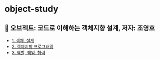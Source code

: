 # object-study


📕 오브젝트: 코드로 이해하는 객체지향 설계, 저자: 조영호
---

- [1. 객체, 설계](https://github.com/goldcrestwilma/object-study/tree/main/1.%20%EA%B0%9D%EC%B2%B4%2C%20%EC%84%A4%EA%B3%84)
- [2. 객체지향 프로그래밍](https://github.com/goldcrestwilma/object-study/tree/main/2.%20%EA%B0%9D%EC%B2%B4%EC%A7%80%ED%96%A5%20%ED%94%84%EB%A1%9C%EA%B7%B8%EB%9E%98%EB%B0%8D)
- [3. 역할, 책임, 협력](https://github.com/goldcrestwilma/object-study/tree/main/3.%20%EC%97%AD%ED%95%A0,%20%EC%B1%85%EC%9E%84,%20%ED%98%91%EB%A0%A5)
